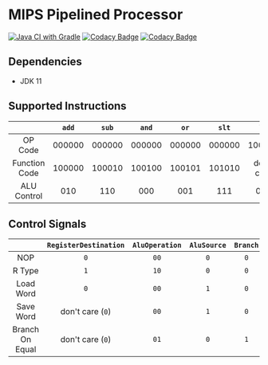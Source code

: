 # MIPS Pipelined Processor

[![Java CI with Gradle](https://github.com/seanwu1105/mips-pipelined-processor/workflows/Java%20CI%20with%20Gradle/badge.svg)](https://github.com/seanwu1105/mips-pipelined-processor/actions)
[![Codacy Badge](https://api.codacy.com/project/badge/Grade/42b29e0e6f1545bd8ce7a0f145db0584)](https://www.codacy.com/manual/seanwu1105/mips-pipelined-processor?utm_source=github.com&amp;utm_medium=referral&amp;utm_content=seanwu1105/mips-pipelined-processor&amp;utm_campaign=Badge_Grade)
[![Codacy Badge](https://api.codacy.com/project/badge/Coverage/42b29e0e6f1545bd8ce7a0f145db0584)](https://www.codacy.com/manual/seanwu1105/mips-pipelined-processor?utm_source=github.com&utm_medium=referral&utm_content=seanwu1105/mips-pipelined-processor&utm_campaign=Badge_Coverage)

## Dependencies

* JDK 11

## Supported Instructions

|                | `add`  | `sub`  | `and`  |  `or`  | `slt`  |    `lw`    |    `sw`    |   `beq`    |
|:--------------:|:------:|:------:|:------:|:------:|:------:|:----------:|:----------:|:----------:|
|     OP Code    | 000000 | 000000 | 000000 | 000000 | 000000 |   100011   |   101011   |   000100   |
|  Function Code | 100000 | 100010 | 100100 | 100101 | 101010 | don't care | don't care | don't care |
|   ALU Control  |  010   |  110   |  000   |  001   |  111   |    010     |    010     |    110     |

## Control Signals

|                 | `RegisterDestination` | `AluOperation` | `AluSource` | `Branch` | `MemoryRead` | `MemoryWrite` | `RegisterWrite` | `MemoryToRegister` |
|:---------------:|:---------------------:|:--------------:|:-----------:|:--------:|:------------:|:-------------:|:---------------:|:------------------:|
|       NOP       |          `0`          |      `00`      |     `0`     |    `0`   |      `0`     |      `0`      |       `0`       |         `0`        |
|      R Type     |          `1`          |      `10`      |     `0`     |    `0`   |      `0`     |      `0`      |       `1`       |         `0`        |
|    Load Word    |          `0`          |      `00`      |     `1`     |    `0`   |      `1`     |      `0`      |       `1`       |         `1`        |
|    Save Word    |    don't care (`0`)   |      `00`      |     `1`     |    `0`   |      `0`     |      `1`      |       `0`       |  don't care (`0`)  |
| Branch On Equal |    don't care (`0`)   |      `01`      |     `0`     |    `1`   |      `0`     |      `0`      |       `0`       |  don't care (`0`)  |